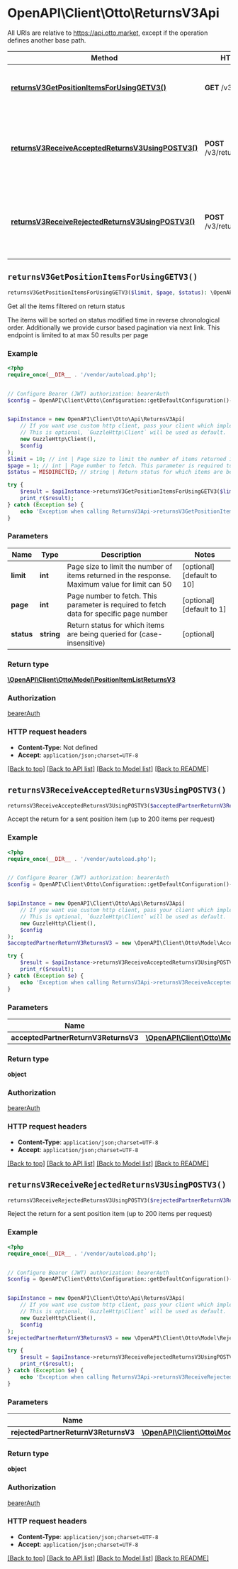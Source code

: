 # OpenAPI\Client\Otto\ReturnsV3Api

All URIs are relative to https://api.otto.market, except if the operation defines another base path.

| Method | HTTP request | Description |
| ------------- | ------------- | ------------- |
| [**returnsV3GetPositionItemsForUsingGETV3()**](ReturnsV3Api.md#returnsV3GetPositionItemsForUsingGETV3) | **GET** /v3/returns | Get all the items filtered on return status |
| [**returnsV3ReceiveAcceptedReturnsV3UsingPOSTV3()**](ReturnsV3Api.md#returnsV3ReceiveAcceptedReturnsV3UsingPOSTV3) | **POST** /v3/returns/acceptance | Accept the return for a sent position item (up to 200 items per request) |
| [**returnsV3ReceiveRejectedReturnsV3UsingPOSTV3()**](ReturnsV3Api.md#returnsV3ReceiveRejectedReturnsV3UsingPOSTV3) | **POST** /v3/returns/rejection | Reject the return for a sent position item (up to 200 items per request) |


## `returnsV3GetPositionItemsForUsingGETV3()`

```php
returnsV3GetPositionItemsForUsingGETV3($limit, $page, $status): \OpenAPI\Client\Otto\Model\PositionItemListReturnsV3
```

Get all the items filtered on return status

The items will be sorted on status modified time in reverse chronological order. Additionally we provide cursor based pagination via next link. This endpoint is limited to at max 50 results per page

### Example

```php
<?php
require_once(__DIR__ . '/vendor/autoload.php');


// Configure Bearer (JWT) authorization: bearerAuth
$config = OpenAPI\Client\Otto\Configuration::getDefaultConfiguration()->setAccessToken('YOUR_ACCESS_TOKEN');


$apiInstance = new OpenAPI\Client\Otto\Api\ReturnsV3Api(
    // If you want use custom http client, pass your client which implements `GuzzleHttp\ClientInterface`.
    // This is optional, `GuzzleHttp\Client` will be used as default.
    new GuzzleHttp\Client(),
    $config
);
$limit = 10; // int | Page size to limit the number of items returned in the response. Maximum value for limit can 50
$page = 1; // int | Page number to fetch. This parameter is required to fetch data for specific page number
$status = MISDIRECTED; // string | Return status for which items are being queried for (case-insensitive)

try {
    $result = $apiInstance->returnsV3GetPositionItemsForUsingGETV3($limit, $page, $status);
    print_r($result);
} catch (Exception $e) {
    echo 'Exception when calling ReturnsV3Api->returnsV3GetPositionItemsForUsingGETV3: ', $e->getMessage(), PHP_EOL;
}
```

### Parameters

| Name | Type | Description  | Notes |
| ------------- | ------------- | ------------- | ------------- |
| **limit** | **int**| Page size to limit the number of items returned in the response. Maximum value for limit can 50 | [optional] [default to 10] |
| **page** | **int**| Page number to fetch. This parameter is required to fetch data for specific page number | [optional] [default to 1] |
| **status** | **string**| Return status for which items are being queried for (case-insensitive) | [optional] |

### Return type

[**\OpenAPI\Client\Otto\Model\PositionItemListReturnsV3**](../Model/PositionItemListReturnsV3.md)

### Authorization

[bearerAuth](../../README.md#bearerAuth)

### HTTP request headers

- **Content-Type**: Not defined
- **Accept**: `application/json;charset=UTF-8`

[[Back to top]](#) [[Back to API list]](../../README.md#endpoints)
[[Back to Model list]](../../README.md#models)
[[Back to README]](../../README.md)

## `returnsV3ReceiveAcceptedReturnsV3UsingPOSTV3()`

```php
returnsV3ReceiveAcceptedReturnsV3UsingPOSTV3($acceptedPartnerReturnV3ReturnsV3): object
```

Accept the return for a sent position item (up to 200 items per request)

### Example

```php
<?php
require_once(__DIR__ . '/vendor/autoload.php');


// Configure Bearer (JWT) authorization: bearerAuth
$config = OpenAPI\Client\Otto\Configuration::getDefaultConfiguration()->setAccessToken('YOUR_ACCESS_TOKEN');


$apiInstance = new OpenAPI\Client\Otto\Api\ReturnsV3Api(
    // If you want use custom http client, pass your client which implements `GuzzleHttp\ClientInterface`.
    // This is optional, `GuzzleHttp\Client` will be used as default.
    new GuzzleHttp\Client(),
    $config
);
$acceptedPartnerReturnV3ReturnsV3 = new \OpenAPI\Client\Otto\Model\AcceptedPartnerReturnV3ReturnsV3(); // \OpenAPI\Client\Otto\Model\AcceptedPartnerReturnV3ReturnsV3 | acceptedPartnerReturn

try {
    $result = $apiInstance->returnsV3ReceiveAcceptedReturnsV3UsingPOSTV3($acceptedPartnerReturnV3ReturnsV3);
    print_r($result);
} catch (Exception $e) {
    echo 'Exception when calling ReturnsV3Api->returnsV3ReceiveAcceptedReturnsV3UsingPOSTV3: ', $e->getMessage(), PHP_EOL;
}
```

### Parameters

| Name | Type | Description  | Notes |
| ------------- | ------------- | ------------- | ------------- |
| **acceptedPartnerReturnV3ReturnsV3** | [**\OpenAPI\Client\Otto\Model\AcceptedPartnerReturnV3ReturnsV3**](../Model/AcceptedPartnerReturnV3ReturnsV3.md)| acceptedPartnerReturn | |

### Return type

**object**

### Authorization

[bearerAuth](../../README.md#bearerAuth)

### HTTP request headers

- **Content-Type**: `application/json;charset=UTF-8`
- **Accept**: `application/json;charset=UTF-8`

[[Back to top]](#) [[Back to API list]](../../README.md#endpoints)
[[Back to Model list]](../../README.md#models)
[[Back to README]](../../README.md)

## `returnsV3ReceiveRejectedReturnsV3UsingPOSTV3()`

```php
returnsV3ReceiveRejectedReturnsV3UsingPOSTV3($rejectedPartnerReturnV3ReturnsV3): object
```

Reject the return for a sent position item (up to 200 items per request)

### Example

```php
<?php
require_once(__DIR__ . '/vendor/autoload.php');


// Configure Bearer (JWT) authorization: bearerAuth
$config = OpenAPI\Client\Otto\Configuration::getDefaultConfiguration()->setAccessToken('YOUR_ACCESS_TOKEN');


$apiInstance = new OpenAPI\Client\Otto\Api\ReturnsV3Api(
    // If you want use custom http client, pass your client which implements `GuzzleHttp\ClientInterface`.
    // This is optional, `GuzzleHttp\Client` will be used as default.
    new GuzzleHttp\Client(),
    $config
);
$rejectedPartnerReturnV3ReturnsV3 = new \OpenAPI\Client\Otto\Model\RejectedPartnerReturnV3ReturnsV3(); // \OpenAPI\Client\Otto\Model\RejectedPartnerReturnV3ReturnsV3 | rejectedPartnerReturn

try {
    $result = $apiInstance->returnsV3ReceiveRejectedReturnsV3UsingPOSTV3($rejectedPartnerReturnV3ReturnsV3);
    print_r($result);
} catch (Exception $e) {
    echo 'Exception when calling ReturnsV3Api->returnsV3ReceiveRejectedReturnsV3UsingPOSTV3: ', $e->getMessage(), PHP_EOL;
}
```

### Parameters

| Name | Type | Description  | Notes |
| ------------- | ------------- | ------------- | ------------- |
| **rejectedPartnerReturnV3ReturnsV3** | [**\OpenAPI\Client\Otto\Model\RejectedPartnerReturnV3ReturnsV3**](../Model/RejectedPartnerReturnV3ReturnsV3.md)| rejectedPartnerReturn | |

### Return type

**object**

### Authorization

[bearerAuth](../../README.md#bearerAuth)

### HTTP request headers

- **Content-Type**: `application/json;charset=UTF-8`
- **Accept**: `application/json;charset=UTF-8`

[[Back to top]](#) [[Back to API list]](../../README.md#endpoints)
[[Back to Model list]](../../README.md#models)
[[Back to README]](../../README.md)
